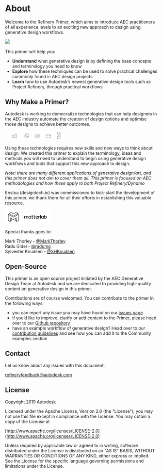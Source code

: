 # About
Welcome to the Refinery Primer, which aims to introduce AEC practitioners of all experience levels to an exciting new approach to design using generative design workflows. 

<img src=".gitbook/assets/welcome/introgif.gif" style="width:200px;"/>

This primer will help you:

* **Understand** what generative design is by defining the base concepts and terminology you need to know 
* **Explore** how these techniques can be used to solve practical challenges commonly found in AEC design projects
* **Learn** how to use Autodesk’s newest generative design tools such as Project Refinery, through practical workflows 

## Why Make a Primer?

Autodesk is working to democratize technologies that can help designers in the AEC industry automate the creation of design options and optimise those designs to achieve better outcomes.

<img src=".gitbook/assets/welcome/whyprimer.png" style="width:200px;"/>

Using these technologies requires new skills and new ways to think about design. We created this primer to explain the terminology, ideas and methods you will need to understand to begin using generative design workflows and tools that support this new approach to design.

*Note: there are many different applications of generative design/art, and this primer does not aim to cover them all. This primer is focused on AEC methodologies and how these apply to both Project Refinery/Dynamo*

Enstoa (designtech.io) was commissioned to kick-start the development of this primer, we thank them for all their efforts in establishing this valuable resource.

[<img src=".gitbook/assets/welcome/matterlab-logo.jpg" style="width:150px;"/>](https://www.matterlab.co/)

Special thanks goes to:

Mark Thorley - [@MarkThorley](https://github.com/MarkThorley)
<br>
Radu Gidei - [@radumg](https://github.com/radumg)
<br>
Sylvester Knudsen - [@SHKnudsen](https://github.com/SHKnudsen)

## Open-Source

This primer is an open source project initiated by the AEC Generative Design Team at Autodesk and we are dedicated to providing high-quality content on generative design in this primer.

Contributions are of course welcomed. You can contribute to the primer in the following ways:

* you can report any issue you may have found on our [issues page](https://github.com/DynamoDS/GenerativePrimer/issues)
* if you’d like to improve, clarify or add content to the Primer, please head over to our [Github repository](https://github.com/DynamoDS/GenerativePrimer)
* have an example workflow of generative design? Head over to our [contribution guidelines](https://github.com/DynamoDS/RefineryPrimer/blob/master/CONTRIBUTING.md) and see how you can add it to the Community examples section

## Contact

Let us know about any issues with this document.

refineryfeedback@autodesk.com

## License

Copyright 2019 Autodesk

Licensed under the Apache License, Version 2.0 \(the "License"\); you may not use this file except in compliance with the License. You may obtain a copy of the License at

[http://www.apache.org/licenses/LICENSE-2.0](http://www.apache.org/licenses/LICENSE-2.0)

Unless required by applicable law or agreed to in writing, software distributed under the License is distributed on an "AS IS" BASIS, WITHOUT WARRANTIES OR CONDITIONS OF ANY KIND, either express or implied. See the License for the specific language governing permissions and limitations under the License.

